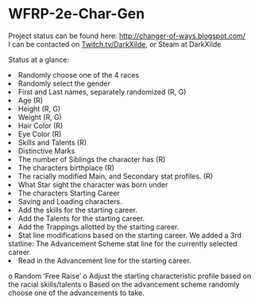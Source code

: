 # WFRP-2e-Char-Gen
Project status can be found here: http://changer-of-ways.blogspot.com/<br>
I can be contacted on <a href = "http://Twitch.tv/DarkXilde">Twitch.tv/DarkXilde</a>, or Steam at DarkXilde

Status at a glance:
<list>
  <li>Randomly choose one of the 4 races
  <li>Randomly select the gender
  <li>First and Last names, separately randomized (R, G)
  <li>Age (R)
  <li>Height (R, G)
  <li>Weight (R, G)
  <li>Hair Color (R)
  <li>Eye Color (R)
  <li>Skills and Talents (R)
  <li>Distinctive Marks
  <li>The number of Siblings the character has (R)
  <li>The characters birthplace (R)
  <li>The racially modified Main, and Secondary stat profiles. (R)
  <li>What Star sight the character was born under
  <li>The characters Starting Career
  <li>Saving and Loading characters.
  <li>Add the skills for the starting career.
  <li>Add the Talents for the starting career.
  <li>Add the Trappings allotted by the starting career.
  <li>Stat line modifications based on the starting career. We added a 3rd statline: The Advancement Scheme stat line for the currently selected career.
  <li>Read in the Advancement line for the starting career.
</list>

o   Random ‘Free Raise’
o   Adjust the starting characteristic profile based on the racial skills/talents
o   Based on the advancement scheme randomly choose one of the advancements to take.

